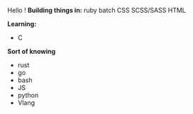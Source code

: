 Hello !
**Building things in:**
ruby
batch
CSS
SCSS/SASS
HTML

**Learning:**
- C

**Sort of knowing**
- rust
- go
- bash
- JS
- python
- Vlang
